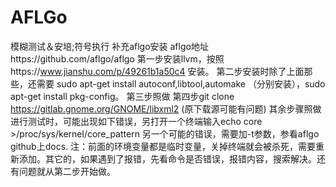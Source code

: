 # AFLGo
模糊测试＆安培;符号执行
补充aflgo安装 aflgo地址https://github.com/aflgo/aflgo
第一步安装llvm，按照https://www.jianshu.com/p/49261b1a50c4 安装。
第二步安装时除了上面那些，还需要 sudo apt-get install autoconf,libtool,automake （分别安装），sudo apt-get install pkg-config。
第三步照做
第四步git clone https://gitlab.gnome.org/GNOME/libxml2 (原下载源可能有问题)
其余步骤照做
进行测试时，可能出现如下错误，另打开一个终端输入echo core >/proc/sys/kernel/core_pattern
另一个可能的错误，需要加-t参数，参看aflgo github上docs.
注：前面的环境变量都是临时变量，关掉终端就会被杀死，需要重新添加。其它的，如果遇到了报错，先看命令是否错误，报错内容，搜索解决。还有问题就从第二步开始做。
